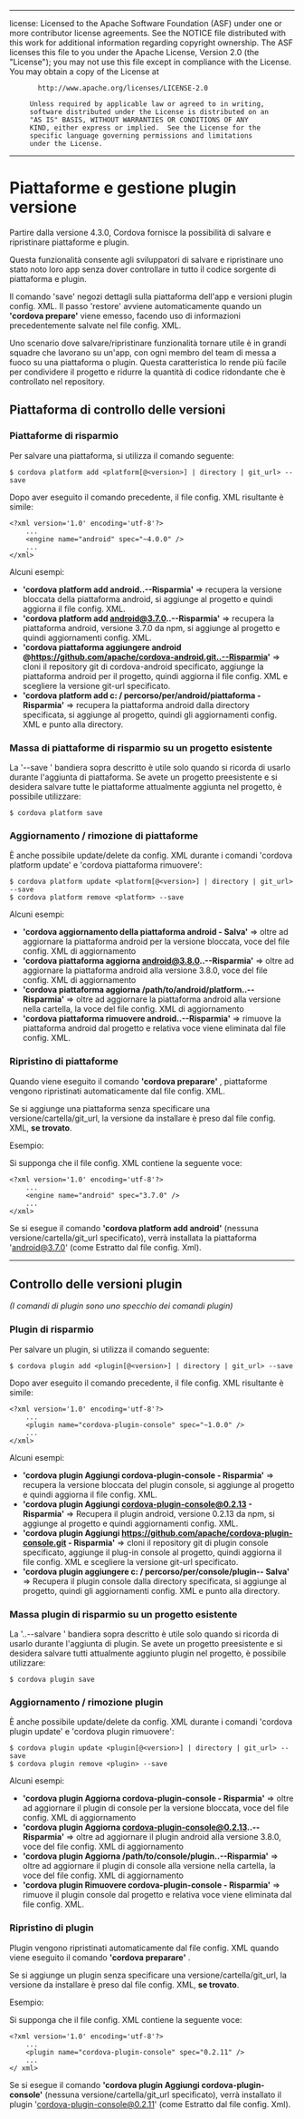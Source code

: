 * * *

license: Licensed to the Apache Software Foundation (ASF) under one or more contributor license agreements. See the NOTICE file distributed with this work for additional information regarding copyright ownership. The ASF licenses this file to you under the Apache License, Version 2.0 (the "License"); you may not use this file except in compliance with the License. You may obtain a copy of the License at

           http://www.apache.org/licenses/LICENSE-2.0
    
         Unless required by applicable law or agreed to in writing,
         software distributed under the License is distributed on an
         "AS IS" BASIS, WITHOUT WARRANTIES OR CONDITIONS OF ANY
         KIND, either express or implied.  See the License for the
         specific language governing permissions and limitations
         under the License.
    

* * *

# Piattaforme e gestione plugin versione

Partire dalla versione 4.3.0, Cordova fornisce la possibilità di salvare e ripristinare piattaforme e plugin.

Questa funzionalità consente agli sviluppatori di salvare e ripristinare uno stato noto loro app senza dover controllare in tutto il codice sorgente di piattaforma e plugin.

Il comando 'save' negozi dettagli sulla piattaforma dell'app e versioni plugin config. XML. Il passo 'restore' avviene automaticamente quando un **'cordova prepare'** viene emesso, facendo uso di informazioni precedentemente salvate nel file config. XML.

Uno scenario dove salvare/ripristinare funzionalità tornare utile è in grandi squadre che lavorano su un'app, con ogni membro del team di messa a fuoco su una piattaforma o plugin. Questa caratteristica lo rende più facile per condividere il progetto e ridurre la quantità di codice ridondante che è controllato nel repository.

## Piattaforma di controllo delle versioni

### Piattaforme di risparmio

Per salvare una piattaforma, si utilizza il comando seguente:

    $ cordova platform add <platform[@<version>] | directory | git_url> --save
    

Dopo aver eseguito il comando precedente, il file config. XML risultante è simile:

    <?xml version='1.0' encoding='utf-8'?>
        ...
        <engine name="android" spec="~4.0.0" />
        ...
    </xml>
    

Alcuni esempi:

  * **'cordova platform add android..--Risparmia'** => recupera la versione bloccata della piattaforma android, si aggiunge al progetto e quindi aggiorna il file config. XML.
  * **'cordova platform add android@3.7.0..--Risparmia'** => recupera la piattaforma android, versione 3.7.0 da npm, si aggiunge al progetto e quindi aggiornamenti config. XML.
  * **'cordova piattaforma aggiungere android @https://github.com/apache/cordova-android.git..--Risparmia'** => cloni il repository git di cordova-android specificato, aggiunge la piattaforma android per il progetto, quindi aggiorna il file config. XML e scegliere la versione git-url specificato.
  * **'cordova platform add c: / percorso/per/android/piattaforma - Risparmia'** => recupera la piattaforma android dalla directory specificata, si aggiunge al progetto, quindi gli aggiornamenti config. XML e punto alla directory.

### Massa di piattaforme di risparmio su un progetto esistente

La '--save ' bandiera sopra descritto è utile solo quando si ricorda di usarlo durante l'aggiunta di piattaforma. Se avete un progetto preesistente e si desidera salvare tutte le piattaforme attualmente aggiunta nel progetto, è possibile utilizzare:

    $ cordova platform save
    

### Aggiornamento / rimozione di piattaforme

È anche possibile update/delete da config. XML durante i comandi 'cordova platform update' e 'cordova piattaforma rimuovere':

    $ cordova platform update <platform[@<version>] | directory | git_url> --save
    $ cordova platform remove <platform> --save
    

Alcuni esempi:

  * **'cordova aggiornamento della piattaforma android - Salva'** => oltre ad aggiornare la piattaforma android per la versione bloccata, voce del file config. XML di aggiornamento
  * **'cordova piattaforma aggiorna android@3.8.0..--Risparmia'** => oltre ad aggiornare la piattaforma android alla versione 3.8.0, voce del file config. XML di aggiornamento
  * **'cordova piattaforma aggiorna /path/to/android/platform..--Risparmia'** => oltre ad aggiornare la piattaforma android alla versione nella cartella, la voce del file config. XML di aggiornamento
  * **'cordova piattaforma rimuovere android..--Risparmia'** => rimuove la piattaforma android dal progetto e relativa voce viene eliminata dal file config. XML.

### Ripristino di piattaforme

Quando viene eseguito il comando **'cordova preparare'** , piattaforme vengono ripristinati automaticamente dal file config. XML.

Se si aggiunge una piattaforma senza specificare una versione/cartella/git_url, la versione da installare è preso dal file config. XML, **se trovato**.

Esempio:

Si supponga che il file config. XML contiene la seguente voce:

    <?xml version='1.0' encoding='utf-8'?>
        ...
        <engine name="android" spec="3.7.0" />
        ...
    </xml>
    

Se si esegue il comando **'cordova platform add android'** (nessuna versione/cartella/git_url specificato), verrà installata la piattaforma 'android@3.7.0' (come Estratto dal file config. Xml).

* * *

## Controllo delle versioni plugin

*(I comandi di plugin sono uno specchio dei comandi plugin)*

### Plugin di risparmio

Per salvare un plugin, si utilizza il comando seguente:

    $ cordova plugin add <plugin[@<version>] | directory | git_url> --save
    

Dopo aver eseguito il comando precedente, il file config. XML risultante è simile:

    <?xml version='1.0' encoding='utf-8'?>
        ...
        <plugin name="cordova-plugin-console" spec="~1.0.0" />
        ...
    </xml>
    

Alcuni esempi:

  * **'cordova plugin Aggiungi cordova-plugin-console - Risparmia'** => recupera la versione bloccata del plugin console, si aggiunge al progetto e quindi aggiorna il file config. XML.
  * **'cordova plugin Aggiungi cordova-plugin-console@0.2.13 - Risparmia'** => Recupera il plugin android, versione 0.2.13 da npm, si aggiunge al progetto e quindi aggiornamenti config. XML.
  * **'cordova plugin Aggiungi https://github.com/apache/cordova-plugin-console.git - Risparmia'** => cloni il repository git di plugin console specificato, aggiunge il plug-in console al progetto, quindi aggiorna il file config. XML e scegliere la versione git-url specificato.
  * **'cordova plugin aggiungere c: / percorso/per/console/plugin-- Salva'** => Recupera il plugin console dalla directory specificata, si aggiunge al progetto, quindi gli aggiornamenti config. XML e punto alla directory.

### Massa plugin di risparmio su un progetto esistente

La '..--salvare ' bandiera sopra descritto è utile solo quando si ricorda di usarlo durante l'aggiunta di plugin. Se avete un progetto preesistente e si desidera salvare tutti attualmente aggiunto plugin nel progetto, è possibile utilizzare:

    $ cordova plugin save
    

### Aggiornamento / rimozione plugin

È anche possibile update/delete da config. XML durante i comandi 'cordova plugin update' e 'cordova plugin rimuovere':

    $ cordova plugin update <plugin[@<version>] | directory | git_url> --save
    $ cordova plugin remove <plugin> --save
    

Alcuni esempi:

  * **'cordova plugin Aggiorna cordova-plugin-console - Risparmia'** => oltre ad aggiornare il plugin di console per la versione bloccata, voce del file config. XML di aggiornamento
  * **'cordova plugin Aggiorna cordova-plugin-console@0.2.13..--Risparmia'** => oltre ad aggiornare il plugin android alla versione 3.8.0, voce del file config. XML di aggiornamento
  * **'cordova plugin Aggiorna /path/to/console/plugin..--Risparmia'** => oltre ad aggiornare il plugin di console alla versione nella cartella, la voce del file config. XML di aggiornamento
  * **'cordova plugin Rimuovere cordova-plugin-console - Risparmia'** => rimuove il plugin console dal progetto e relativa voce viene eliminata dal file config. XML.

### Ripristino di plugin

Plugin vengono ripristinati automaticamente dal file config. XML quando viene eseguito il comando **'cordova preparare'** .

Se si aggiunge un plugin senza specificare una versione/cartella/git_url, la versione da installare è preso dal file config. XML, **se trovato**.

Esempio:

Si supponga che il file config. XML contiene la seguente voce:

    <?xml version='1.0' encoding='utf-8'?>
        ...
        <plugin name="cordova-plugin-console" spec="0.2.11" />
        ...
    </ xml>
    

Se si esegue il comando **'cordova plugin Aggiungi cordova-plugin-console'** (nessuna versione/cartella/git_url specificato), verrà installato il plugin 'cordova-plugin-console@0.2.11' (come Estratto dal file config. Xml).
